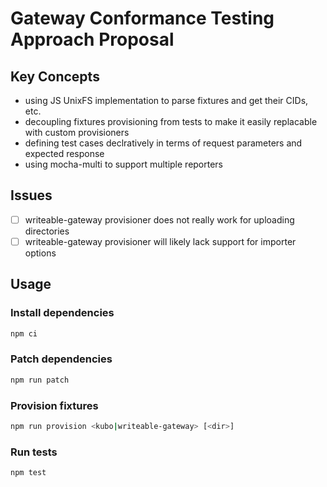 # Gateway Conformance Testing Approach Proposal

## Key Concepts

- using JS UnixFS implementation to parse fixtures and get their CIDs, etc.
- decoupling fixtures provisioning from tests to make it easily replacable with custom provisioners
- defining test cases declratively in terms of request parameters and expected response
- using mocha-multi to support multiple reporters

## Issues

- [ ] writeable-gateway provisioner does not really work for uploading directories
- [ ] writeable-gateway provisioner will likely lack support for importer options

## Usage

### Install dependencies

```bash
npm ci
```

### Patch dependencies

```bash
npm run patch
```

### Provision fixtures

```bash
npm run provision <kubo|writeable-gateway> [<dir>]
```

### Run tests

```bash
npm test
```
